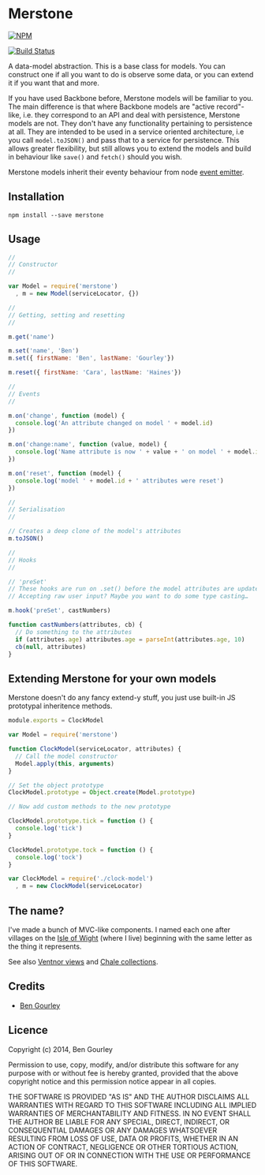 # Merstone

[![NPM](https://nodei.co/npm/merstone.png?compact=true)](https://nodei.co/npm/merstone/)

[![Build Status](https://travis-ci.org/bengourley/merstone.svg)](https://travis-ci.org/bengourley/merstone)

A data-model abstraction. This is a base class for models. You can construct one
if all you want to do is observe some data, or you can extend it if you want that
and more.

If you have used Backbone before, Merstone models will be familiar to you. The main
difference is that where Backbone models are "active record"-like, i.e. they correspond
to an API and deal with persistence, Merstone models are not. They don't have any
functionality pertaining to persistence at all. They are intended to be used in a
service oriented architecture, i.e you call `model.toJSON()` and pass that to a service
for persistence. This allows greater flexibility, but still allows you to extend the
models and build in behaviour like `save()` and `fetch()` should you wish.

Merstone models inherit their eventy behaviour from node [event emitter](http://nodejs.org/api/events.html#events_class_events_eventemitter).


## Installation

```
npm install --save merstone
```

## Usage

```js
//
// Constructor
//

var Model = require('merstone')
  , m = new Model(serviceLocator, {})

//
// Getting, setting and resetting
//

m.get('name')

m.set('name', 'Ben')
m.set({ firstName: 'Ben', lastName: 'Gourley'})

m.reset({ firstName: 'Cara', lastName: 'Haines'})

//
// Events
//

m.on('change', function (model) {
  console.log('An attribute changed on model ' + model.id)
})

m.on('change:name', function (value, model) {
  console.log('Name attribute is now ' + value + ' on model ' + model.id)
})

m.on('reset', function (model) {
  console.log('model ' + model.id + ' attributes were reset')
})

//
// Serialisation
//

// Creates a deep clone of the model's attributes
m.toJSON()

//
// Hooks
//

// 'preSet'
// These hooks are run on .set() before the model attributes are updated
// Accepting raw user input? Maybe you want to do some type casting…

m.hook('preSet', castNumbers)

function castNumbers(attributes, cb) {
  // Do something to the attributes
  if (attributes.age) attributes.age = parseInt(attributes.age, 10)
  cb(null, attributes)
}
```

## Extending Merstone for your own models

Merstone doesn't do any fancy extend-y stuff, you just use built-in JS prototypal
inheritence methods.

```js
module.exports = ClockModel

var Model = require('merstone')

function ClockModel(serviceLocator, attributes) {
  // Call the model constructor
  Model.apply(this, arguments)
}

// Set the object prototype
ClockModel.prototype = Object.create(Model.prototype)

// Now add custom methods to the new prototype

ClockModel.prototype.tick = function () {
  console.log('tick')
}

ClockModel.prototype.tock = function () {
  console.log('tock')
}
```

```js
var ClockModel = require('./clock-model')
  , m = new ClockModel(serviceLocator)
```

## The name?
I've made a bunch of MVC-like components. I named each one after villages on the
[Isle of Wight](http://en.wikipedia.org/wiki/Isle_of_Wight) (where I live) beginning
with the same letter as the thing it represents.

See also [Ventnor views](https://github.com/bengourley/ventnor) and
[Chale collections](https://github.com/bengourley/chale).

## Credits
* [Ben Gourley](https://github.com/bengourley/)

## Licence
Copyright (c) 2014, Ben Gourley

Permission to use, copy, modify, and/or distribute this software for any purpose with or without fee is hereby granted, provided that the above copyright notice and this permission notice appear in all copies.

THE SOFTWARE IS PROVIDED "AS IS" AND THE AUTHOR DISCLAIMS ALL WARRANTIES WITH REGARD TO THIS SOFTWARE INCLUDING ALL IMPLIED WARRANTIES OF MERCHANTABILITY AND FITNESS. IN NO EVENT SHALL THE AUTHOR BE LIABLE FOR ANY SPECIAL, DIRECT, INDIRECT, OR CONSEQUENTIAL DAMAGES OR ANY DAMAGES WHATSOEVER RESULTING FROM LOSS OF USE, DATA OR PROFITS, WHETHER IN AN ACTION OF CONTRACT, NEGLIGENCE OR OTHER TORTIOUS ACTION, ARISING OUT OF OR IN CONNECTION WITH THE USE OR PERFORMANCE OF THIS SOFTWARE.
